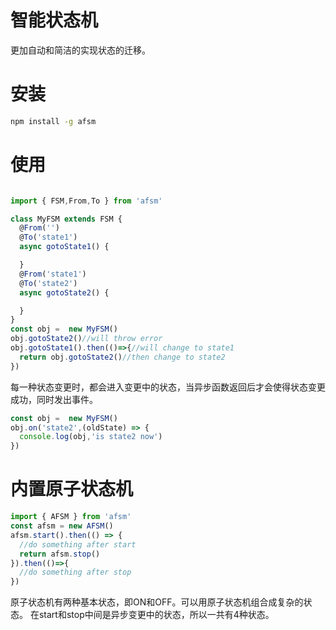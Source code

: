 # 智能状态机

更加自动和简洁的实现状态的迁移。

# 安装 
  
  ```bash
  npm install -g afsm
  ```
# 使用

```ts

import { FSM,From,To } from 'afsm'

class MyFSM extends FSM {
  @From('')
  @To('state1')
  async gotoState1() {

  }
  @From('state1')
  @To('state2')
  async gotoState2() {

  }
}
const obj =  new MyFSM()
obj.gotoState2()//will throw error
obj.gotoState1().then(()=>{//will change to state1
  return obj.gotoState2()//then change to state2
})

```
每一种状态变更时，都会进入变更中的状态，当异步函数返回后才会使得状态变更成功，同时发出事件。
```ts
const obj =  new MyFSM()
obj.on('state2',(oldState) => {
  console.log(obj,'is state2 now')
})
```

# 内置原子状态机
  
```ts
import { AFSM } from 'afsm'
const afsm = new AFSM()
afsm.start().then(() => {
  //do something after start
  return afsm.stop()
}).then(()=>{
  //do something after stop
})
```
原子状态机有两种基本状态，即ON和OFF。可以用原子状态机组合成复杂的状态。
在start和stop中间是异步变更中的状态，所以一共有4种状态。